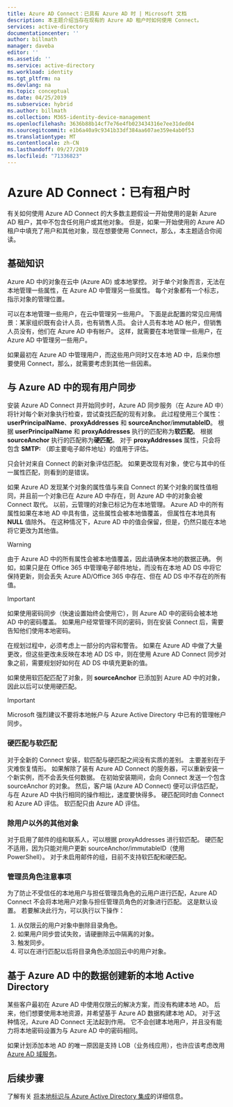 ```yaml
---
title: Azure AD Connect：已具有 Azure AD 时 | Microsoft 文档
description: 本主题介绍当存在现有的 Azure AD 租户时如何使用 Connect。
services: active-directory
documentationcenter: ''
author: billmath
manager: daveba
editor: ''
ms.assetid: ''
ms.service: active-directory
ms.workload: identity
ms.tgt_pltfrm: na
ms.devlang: na
ms.topic: conceptual
ms.date: 04/25/2019
ms.subservice: hybrid
ms.author: billmath
ms.collection: M365-identity-device-management
ms.openlocfilehash: 3636b88b14cf7e76e4fb023434316e7ee31ded04
ms.sourcegitcommit: e1b6a40a9c9341b33df384aa607ae359e4ab0f53
ms.translationtype: MT
ms.contentlocale: zh-CN
ms.lasthandoff: 09/27/2019
ms.locfileid: "71336823"
---
```

# <a name="azure-ad-connect-when-you-have-an-existent-tenant"></a>Azure AD Connect：已有租户时
有关如何使用 Azure AD Connect 的大多数主题假设一开始使用的是新 Azure AD 租户，其中不包含任何用户或其他对象。 但是，如果一开始使用的 Azure AD 租户中填充了用户和其他对象，现在想要使用 Connect，那么，本主题适合你阅读。

## <a name="the-basics"></a>基础知识
Azure AD 中的对象在云中 (Azure AD) 或本地掌控。 对于单个对象而言，无法在本地管理一些属性，在 Azure AD 中管理另一些属性。 每个对象都有一个标志，指示对象的管理位置。

可以在本地管理一些用户，在云中管理另一些用户。 下面是此配置的常见应用情景：某家组织既有会计人员，也有销售人员。 会计人员有本地 AD 帐户，但销售人员没有，他们在 Azure AD 中有帐户。 这样，就需要在本地管理一些用户，在 Azure AD 中管理另一些用户。

如果最初在 Azure AD 中管理用户，而这些用户同时又在本地 AD 中，后来你想要使用 Connect，那么，就需要考虑到其他一些因素。

## <a name="sync-with-existing-users-in-azure-ad"></a>与 Azure AD 中的现有用户同步
安装 Azure AD Connect 并开始同步时，Azure AD 同步服务（在 Azure AD 中）将针对每个新对象执行检查，尝试查找匹配的现有对象。 此过程使用三个属性：**userPrincipalName**、**proxyAddresses** 和 **sourceAnchor**/**immutableID**。 根据 **userPrincipalName** 和 **proxyAddresses** 执行的匹配称为**软匹配**。 根据 **sourceAnchor** 执行的匹配称为**硬匹配**。 对于 **proxyAddresses** 属性，只会将包含 **SMTP:** （即主要电子邮件地址）的值用于评估。

只会针对来自 Connect 的新对象评估匹配。 如果更改现有对象，使它与其中的任一属性匹配，则看到的是错误。

如果 Azure AD 发现某个对象的属性值与来自 Connect 的某个对象的属性值相同，并且前一个对象已在 Azure AD 中存在，则 Azure AD 中的对象会被 Connect 取代。 以前，云管理的对象已标记为在本地管理。 Azure AD 中的所有属性如果在本地 AD 中具有值，这些属性会被本地值覆盖， 但属性在本地具有 **NULL** 值除外。 在这种情况下，Azure AD 中的值会保留，但是，仍然只能在本地将它更改为其他值。

> [!WARNING]
> 由于 Azure AD 中的所有属性会被本地值覆盖，因此请确保本地的数据正确。 例如，如果只是在 Office 365 中管理电子邮件地址，而没有在本地 AD DS 中将它保持更新，则会丢失 Azure AD/Office 365 中存在、但在 AD DS 中不存在的所有值。

> [!IMPORTANT]
> 如果使用密码同步（快速设置始终会使用它），则 Azure AD 中的密码会被本地 AD 中的密码覆盖。 如果用户经常管理不同的密码，则在安装 Connect 后，需要告知他们使用本地密码。

在规划过程中，必须考虑上一部分的内容和警告。 如果在 Azure AD 中做了大量更改，但这些更改未反映在本地 AD DS 中，则在使用 Azure AD Connect 同步对象之前，需要规划好如何在 AD DS 中填充更新的值。

如果使用软匹配匹配了对象，则 **sourceAnchor** 已添加到 Azure AD 中的对象，因此以后可以使用硬匹配。

>[!IMPORTANT]
> Microsoft 强烈建议不要将本地帐户与 Azure Active Directory 中已有的管理帐户同步。

### <a name="hard-match-vs-soft-match"></a>硬匹配与软匹配
对于全新的 Connect 安装，软匹配与硬匹配之间没有实质的差别。 主要差别在于灾难恢复情形。 如果解除了装有 Azure AD Connect 的服务器，可以重新安装一个新实例，而不会丢失任何数据。 在初始安装期间，会向 Connect 发送一个包含 sourceAnchor 的对象。 然后，客户端 (Azure AD Connect) 便可以评估匹配，与在 Azure AD 中执行相同的操作相比，速度要快得多。 硬匹配同时由 Connect 和 Azure AD 评估。 软匹配只由 Azure AD 评估。

### <a name="other-objects-than-users"></a>除用户以外的其他对象
对于启用了邮件的组和联系人，可以根据 proxyAddresses 进行软匹配。 硬匹配不适用，因为只能对用户更新 sourceAnchor/immutableID（使用 PowerShell）。 对于未启用邮件的组，目前不支持软匹配和硬匹配。

### <a name="admin-role-considerations"></a>管理员角色注意事项
为了防止不受信任的本地用户与担任管理员角色的云用户进行匹配，Azure AD Connect 不会将本地用户对象与担任管理员角色的对象进行匹配。 这是默认设置。 若要解决此行为，可以执行以下操作：

1.  从仅限云的用户对象中删除目录角色。
2.  如果用户同步尝试失败，请硬删除云中隔离的对象。
3.  触发同步。
4.  可以在进行匹配以后将目录角色添加回云中的用户对象。



## <a name="create-a-new-on-premises-active-directory-from-data-in-azure-ad"></a>基于 Azure AD 中的数据创建新的本地 Active Directory
某些客户最初在 Azure AD 中使用仅限云的解决方案，而没有构建本地 AD。 后来，他们想要使用本地资源，并希望基于 Azure AD 数据构建本地 AD。 对于这种情况，Azure AD Connect 无法起到作用。 它不会创建本地用户，并且没有能力将本地密码设置为与 Azure AD 中的密码相同。

如果计划添加本地 AD 的唯一原因是支持 LOB（业务线应用），也许应该考虑改用 [Azure AD 域服务](../../active-directory-domain-services/index.yml)。

## <a name="next-steps"></a>后续步骤
了解有关 [将本地标识与 Azure Active Directory 集成](whatis-hybrid-identity.md)的详细信息。
